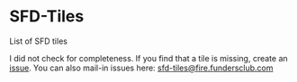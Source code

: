 # SFD-Tiles
List of SFD tiles  

I did not check for completeness. If you find that a tile is missing, create an [issue](https://github.com/NotRustyBot/SFD-Tiles/issues). You can also mail-in issues here: sfd-tiles@fire.fundersclub.com

